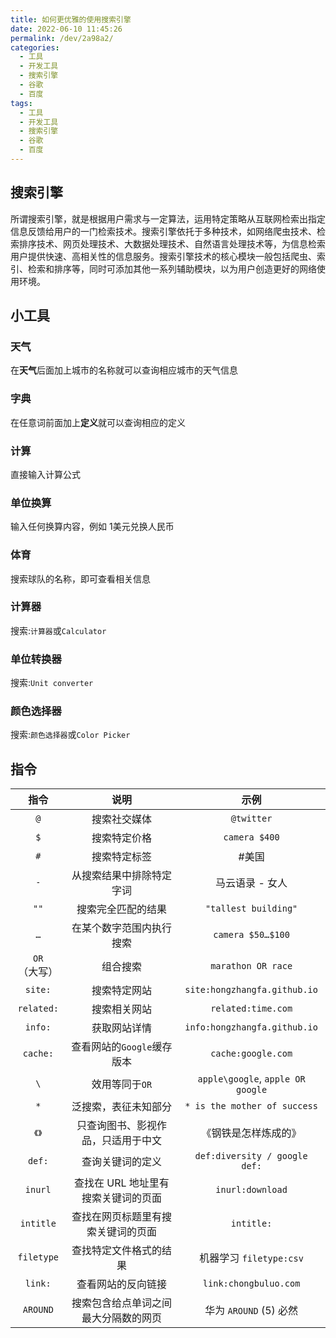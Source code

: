 ```yaml
---
title: 如何更优雅的使用搜索引擎
date: 2022-06-10 11:45:26
permalink: /dev/2a98a2/
categories:
  - 工具
  - 开发工具
  - 搜索引擎
  - 谷歌
  - 百度
tags:
  - 工具
  - 开发工具
  - 搜索引擎
  - 谷歌
  - 百度
---
```


## 搜索引擎

所谓搜索引擎，就是根据用户需求与一定算法，运用特定策略从互联网检索出指定信息反馈给用户的一门检索技术。搜索引擎依托于多种技术，如网络爬虫技术、检索排序技术、网页处理技术、大数据处理技术、自然语言处理技术等，为信息检索用户提供快速、高相关性的信息服务。搜索引擎技术的核心模块一般包括爬虫、索引、检索和排序等，同时可添加其他一系列辅助模块，以为用户创造更好的网络使用环境。

<!-- more -->

## 小工具

### 天气

在**天气**后面加上城市的名称就可以查询相应城市的天气信息

### 字典

在任意词前面加上**定义**就可以查询相应的定义

### 计算

直接输入计算公式

### 单位换算

输入任何换算内容，例如 1美元兑换人民币

### 体育

搜索球队的名称，即可查看相关信息

### 计算器

搜索:`计算器`或`Calculator`

### 单位转换器

搜索:`Unit converter`

### 颜色选择器

搜索:`颜色选择器`或`Color Picker`

## 指令

| 指令 | 说明 | 示例 |
| :----: | :----: | :----: |
| `@`   |搜索社交媒体| `@twitter` |
| `$`   | 搜索特定价格 | `camera $400` |
| `#`   | 搜索特定标签 | #美国 |
| `-`   |从搜索结果中排除特定字词|	马云语录 - 女人|
| `""`  |搜索完全匹配的结果|`"tallest building"`|
| `…`   |在某个数字范围内执行搜索|`camera $50…$100`|
| `OR`（大写）|组合搜索|`marathon OR race`|
|`site:`|搜索特定网站|`site:hongzhangfa.github.io`|
|`related:`|搜索相关网站|`related:time.com`|
|`info:`|获取网站详情|`info:hongzhangfa.github.io`|
|`cache:`|查看网站的`Google`缓存版本|`cache:google.com`|
|`\`|效用等同于`OR`|`apple\google`, `apple OR google`|
|`*`|泛搜索，表征未知部分|`* is the mother of success`|
|`《》`|只查询图书、影视作品，只适用于中文|《钢铁是怎样炼成的》|
|`def:`|查询关键词的定义|`def:diversity / google def:`|
|`inurl`|查找在 URL 地址里有搜索关键词的页面|`inurl:download`|
|`intitle`|查找在网页标题里有搜索关键词的页面|`intitle:`|
|`filetype`|查找特定文件格式的结果|机器学习 `filetype:csv`|
|`link:`|查看网站的反向链接|`link:chongbuluo.com`|
|`AROUND`|搜索包含给点单词之间最大分隔数的网页|华为 `AROUND` (5) 必然|

